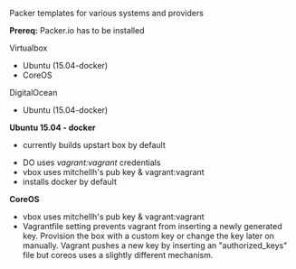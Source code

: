 Packer templates for various systems and providers

**Prereq:** Packer.io has to be installed

Virtualbox
- Ubuntu (15.04-docker)
- CoreOS

DigitalOcean
- Ubuntu (15.04-docker)

**Ubuntu 15.04 - docker**
  - currently builds upstart box by default
* DO uses *vagrant:vagrant* credentials 
* vbox uses mitchellh's pub key & vagrant:vagrant
* installs docker by default

**CoreOS**
* vbox uses mitchellh's pub key & vagrant:vagrant
* Vagrantfile setting prevents vagrant from inserting a newly generated key. Provision the box with a custom key or change the key later on manually. Vagrant pushes a new key by inserting an "authorized_keys" file but coreos uses a slightly different mechanism.



